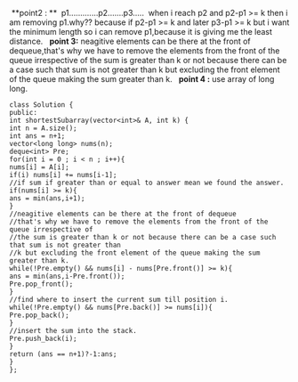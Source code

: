 ​
**point2 : **
​
p1.............p2.......p3.....
​
when i reach p2 and p2-p1 >= k then i am removing p1.why??
because if p2-p1 >= k and later p3-p1 >= k but i want the minimum length so i can remove p1,because it is giving me the least distance.
​
​
**point 3:**
neagitive elements can be there at the front of dequeue,that's why we have to remove the elements from the front of the queue irrespective of the sum is greater than k or not because there can be a case such that sum is not greater than k but excluding the front element of the queue making the sum greater than k.
​
​
**point 4 :**
use array of long long.
​
```
class Solution {
public:
int shortestSubarray(vector<int>& A, int k) {
int n = A.size();
int ans = n+1;
vector<long long> nums(n);
deque<int> Pre;
for(int i = 0 ; i < n ; i++){
nums[i] = A[i];
if(i) nums[i] += nums[i-1];
//if sum if greater than or equal to answer mean we found the answer.
if(nums[i] >= k){
ans = min(ans,i+1);
}
//neagitive elements can be there at the front of dequeue
//that's why we have to remove the elements from the front of the queue irrespective of
//the sum is greater than k or not because there can be a case such that sum is not greater than
//k but excluding the front element of the queue making the sum greater than k.
while(!Pre.empty() && nums[i] - nums[Pre.front()] >= k){
ans = min(ans,i-Pre.front());
Pre.pop_front();
}
//find where to insert the current sum till position i.
while(!Pre.empty() && nums[Pre.back()] >= nums[i]){
Pre.pop_back();
}
//insert the sum into the stack.
Pre.push_back(i);
}
return (ans == n+1)?-1:ans;
}
};
```